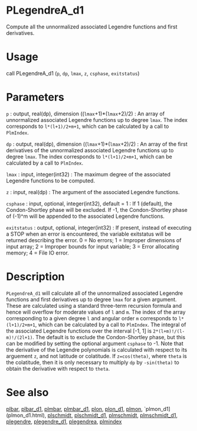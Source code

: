 # PLegendreA_d1

Compute all the unnormalized associated Legendre functions and first derivatives.

# Usage

call PLegendreA_d1 (`p`, `dp`, `lmax`, `z`, `csphase`, `exitstatus`)

# Parameters

`p` : output, real(dp), dimension ((`lmax`+1)\*(`lmax`+2)/2)
:   An array of unnormalized associated Legendre functions up to degree `lmax`. The index corresponds to `l*(l+1)/2+m+1`, which can be calculated by a call to `PlmIndex`.

`dp` : output, real(dp), dimension ((`lmax`+1)\*(`lmax`+2)/2)
:   An array of the first derivatives of the unnormalized associated Legendre functions up to degree `lmax`. The index corresponds to `l*(l+1)/2+m+1`, which can be calculated by a call to `PlmIndex`.

`lmax` : input, integer(int32)
:   The maximum degree of the associated Legendre functions to be computed.

`z` : input, real(dp)
:   The argument of the associated Legendre functions.

`csphase` : input, optional, integer(int32), default = 1
:   If 1 (default), the Condon-Shortley phase will be excluded. If -1, the Condon-Shortley phase of (-1)^m will be appended to the associated Legendre functions.

`exitstatus` : output, optional, integer(int32)
:   If present, instead of executing a STOP when an error is encountered, the variable exitstatus will be returned describing the error. 0 = No errors; 1 = Improper dimensions of input array; 2 = Improper bounds for input variable; 3 = Error allocating memory; 4 = File IO error.

# Description

`PLegendreA_d1` will calculate all of the unnormalized associated Legendre functions and first derivatives up to degree `lmax` for a given argument. These are calculated using a standard three-term recursion formula and hence will overflow for moderate values of `l` and `m`. The index of the array corresponding to a given degree `l` and angular order `m` corresponds to `l*(l+1)/2+m+1`, which can be calculated by a call to `PlmIndex`. The integral of the associated Legendre functions over the interval [-1, 1] is `2*(l+m)!/(l-m)!/(2l+1)`. The default is to exclude the Condon-Shortley phase, but this can be modified by setting the optional argument `csphase` to -1. Note that the derivative of the Legendre polynomials is calculated with respect to its arguement `z`, and not latitude or colatitude. If `z=cos(theta)`, where `theta` is the colatitude, then it is only necessary to multiply `dp` by `-sin(theta)` to obtain the derivative with respect to `theta`.

# See also

[plbar](plbar.html), [plbar_d1](plbar_d1.html), [plmbar](plmbar.html), [plmbar_d1](plmbar_d1.html), [plon](plon.html), [plon_d1](plon_d1.html), [plmon](plmon.html), `plmon_d1](plmon_d1.html), [plschmidt](plschmidt.html), [plschmidt_d1](plschmidt_d1.html), [plmschmidt](plmschmidt.html), [plmschmidt_d1](plmschmidt_d1.html), [plegendre](plegendre.html), [plegendre_d1](plegendre_d1.html), [plegendrea](plegendrea.html), [plmindex](plmindex.html)
